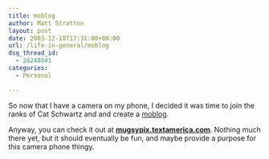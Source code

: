 ```yaml
---
title: moblog
author: Matt Stratton
layout: post
date: 2003-12-18T17:31:00+00:00
url: /life-in-general/moblog
dsq_thread_id:
  - 28248041
categories:
  - Personal

---
```

So now that I have a camera on my phone, I decided it was time to join the ranks of Cat Schwartz and and create a <a href="https://www.textamerica.com" target="_blank">moblog</a>.

Anyway, you can check it out at <a href="https://mugsypix.textamerica.com" target="_blank"><strong>mugsypix.textamerica.com</strong></a>. Nothing much there yet, but it should eventually be fun, and maybe provide a purpose for this camera phone thingy.